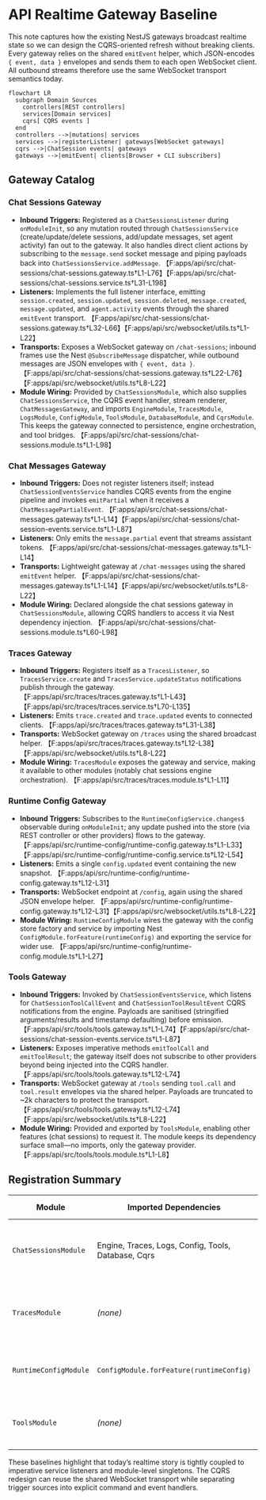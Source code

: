 # API Realtime Gateway Baseline

This note captures how the existing NestJS gateways broadcast realtime state so we can design the CQRS-oriented refresh without
breaking clients. Every gateway relies on the shared `emitEvent` helper, which JSON-encodes `{ event, data }` envelopes and sends
them to each open WebSocket client. All outbound streams therefore use the same WebSocket transport semantics today.

```mermaid
flowchart LR
  subgraph Domain Sources
    controllers[REST controllers]
    services[Domain services]
    cqrs[ CQRS events ]
  end
  controllers -->|mutations| services
  services -->|registerListener| gateways[WebSocket gateways]
  cqrs -->|ChatSession events| gateways
  gateways -->|emitEvent| clients[Browser + CLI subscribers]
```

## Gateway Catalog

### Chat Sessions Gateway
- **Inbound Triggers:** Registered as a `ChatSessionsListener` during `onModuleInit`, so any mutation routed through
  `ChatSessionsService` (create/update/delete sessions, add/update messages, set agent activity) fan out to the gateway. It also
  handles direct client actions by subscribing to the `message.send` socket message and piping payloads back into
  `ChatSessionsService.addMessage`. 【F:apps/api/src/chat-sessions/chat-sessions.gateway.ts†L1-L76】【F:apps/api/src/chat-sessions/chat-sessions.service.ts†L31-L198】
- **Listeners:** Implements the full listener interface, emitting `session.created`, `session.updated`, `session.deleted`,
  `message.created`, `message.updated`, and `agent.activity` events through the shared `emitEvent` transport. 【F:apps/api/src/chat-sessions/chat-sessions.gateway.ts†L32-L66】【F:apps/api/src/websocket/utils.ts†L1-L22】
- **Transports:** Exposes a WebSocket gateway on `/chat-sessions`; inbound frames use the Nest `@SubscribeMessage`
  dispatcher, while outbound messages are JSON envelopes with `{ event, data }`. 【F:apps/api/src/chat-sessions/chat-sessions.gateway.ts†L22-L76】【F:apps/api/src/websocket/utils.ts†L8-L22】
- **Module Wiring:** Provided by `ChatSessionsModule`, which also supplies `ChatSessionsService`, the CQRS event handler, stream
  renderer, `ChatMessagesGateway`, and imports `EngineModule`, `TracesModule`, `LogsModule`, `ConfigModule`, `ToolsModule`,
  `DatabaseModule`, and `CqrsModule`. This keeps the gateway connected to persistence, engine orchestration, and tool bridges.
  【F:apps/api/src/chat-sessions/chat-sessions.module.ts†L1-L98】

### Chat Messages Gateway
- **Inbound Triggers:** Does not register listeners itself; instead `ChatSessionEventsService` handles CQRS events from the engine
  pipeline and invokes `emitPartial` when it receives a `ChatMessagePartialEvent`. 【F:apps/api/src/chat-sessions/chat-messages.gateway.ts†L1-L14】【F:apps/api/src/chat-sessions/chat-session-events.service.ts†L1-L87】
- **Listeners:** Only emits the `message.partial` event that streams assistant tokens. 【F:apps/api/src/chat-sessions/chat-messages.gateway.ts†L1-L14】
- **Transports:** Lightweight gateway at `/chat-messages` using the shared `emitEvent` helper. 【F:apps/api/src/chat-sessions/chat-messages.gateway.ts†L1-L14】【F:apps/api/src/websocket/utils.ts†L8-L22】
- **Module Wiring:** Declared alongside the chat sessions gateway in `ChatSessionsModule`, allowing CQRS handlers to access it via
  Nest dependency injection. 【F:apps/api/src/chat-sessions/chat-sessions.module.ts†L60-L98】

### Traces Gateway
- **Inbound Triggers:** Registers itself as a `TracesListener`, so `TracesService.create` and `TracesService.updateStatus`
  notifications publish through the gateway. 【F:apps/api/src/traces/traces.gateway.ts†L1-L43】【F:apps/api/src/traces/traces.service.ts†L70-L135】
- **Listeners:** Emits `trace.created` and `trace.updated` events to connected clients. 【F:apps/api/src/traces/traces.gateway.ts†L31-L38】
- **Transports:** WebSocket gateway on `/traces` using the shared broadcast helper. 【F:apps/api/src/traces/traces.gateway.ts†L12-L38】【F:apps/api/src/websocket/utils.ts†L8-L22】
- **Module Wiring:** `TracesModule` exposes the gateway and service, making it available to other modules (notably chat sessions
  engine orchestration). 【F:apps/api/src/traces/traces.module.ts†L1-L11】

### Runtime Config Gateway
- **Inbound Triggers:** Subscribes to the `RuntimeConfigService.changes$` observable during `onModuleInit`; any update pushed into
  the store (via REST controller or other providers) flows to the gateway. 【F:apps/api/src/runtime-config/runtime-config.gateway.ts†L1-L33】【F:apps/api/src/runtime-config/runtime-config.service.ts†L12-L54】
- **Listeners:** Emits a single `config.updated` event containing the new snapshot. 【F:apps/api/src/runtime-config/runtime-config.gateway.ts†L12-L31】
- **Transports:** WebSocket endpoint at `/config`, again using the shared JSON envelope helper. 【F:apps/api/src/runtime-config/runtime-config.gateway.ts†L12-L31】【F:apps/api/src/websocket/utils.ts†L8-L22】
- **Module Wiring:** `RuntimeConfigModule` wires the gateway with the config store factory and service by importing Nest
  `ConfigModule.forFeature(runtimeConfig)` and exporting the service for wider use. 【F:apps/api/src/runtime-config/runtime-config.module.ts†L1-L27】

### Tools Gateway
- **Inbound Triggers:** Invoked by `ChatSessionEventsService`, which listens for `ChatSessionToolCallEvent` and
  `ChatSessionToolResultEvent` CQRS notifications from the engine. Payloads are sanitised (stringified arguments/results and
  timestamp defaulting) before emission. 【F:apps/api/src/tools/tools.gateway.ts†L1-L74】【F:apps/api/src/chat-sessions/chat-session-events.service.ts†L1-L87】
- **Listeners:** Exposes imperative methods `emitToolCall` and `emitToolResult`; the gateway itself does not subscribe to other
  providers beyond being injected into the CQRS handler. 【F:apps/api/src/tools/tools.gateway.ts†L12-L74】
- **Transports:** WebSocket gateway at `/tools` sending `tool.call` and `tool.result` envelopes via the shared helper. Payloads are
  truncated to ~2k characters to protect the transport. 【F:apps/api/src/tools/tools.gateway.ts†L12-L74】【F:apps/api/src/websocket/utils.ts†L8-L22】
- **Module Wiring:** Provided and exported by `ToolsModule`, enabling other features (chat sessions) to request it. The module
  keeps its dependency surface small—no imports, only the gateway provider. 【F:apps/api/src/tools/tools.module.ts†L1-L8】

## Registration Summary

| Module | Imported Dependencies | Gateway Providers | Primary Consumers |
| --- | --- | --- | --- |
| `ChatSessionsModule` | Engine, Traces, Logs, Config, Tools, Database, Cqrs | `ChatSessionsGateway`, `ChatMessagesGateway` | REST controller, CQRS handlers, engine listener |
| `TracesModule` | *(none)* | `TracesGateway` | Chat session engine listener, REST controller |
| `RuntimeConfigModule` | `ConfigModule.forFeature(runtimeConfig)` | `RuntimeConfigGateway` | Runtime config controller, config store |
| `ToolsModule` | *(none)* | `ToolsGateway` | Chat session CQRS event handler |

These baselines highlight that today’s realtime story is tightly coupled to imperative service listeners and module-level
singletons. The CQRS redesign can reuse the shared WebSocket transport while separating trigger sources into explicit command and
event handlers.
